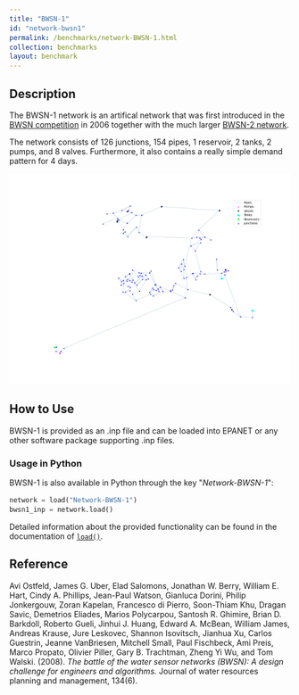 ```yaml
---
title: "BWSN-1"
id: "network-bwsn1"
permalink: /benchmarks/network-BWSN-1.html
collection: benchmarks
layout: benchmark
---
```



## Description

The BWSN-1 network is an artifical network that was first
introduced in the [BWSN competition](BWSN.html) in 2006 together with the
much larger [BWSN-2 network](network-BWSN-2.html).

The network consists of 126 junctions, 154 pipes, 1 reservoir, 2 tanks,
2 pumps, and 8 valves.
Furthermore, it also contains a really simple demand pattern for 4 days.


<img src="../static/benchmarks/network-bwsn/bwsn1_plot.png"/>

## How to Use

BWSN-1 is provided as an .inp file and can be loaded into EPANET or any other software package
supporting .inp files.

### Usage in Python

BWSN-1 is also available in Python through the key "*Network-BWSN-1*":
```python
network = load("Network-BWSN-1")
bwsn1_inp = network.load()
```

Detailed information about the provided functionality can be found in the documentation of
[`load()`](https://waterbenchmarkhub.readthedocs.io/en/latest/water_benchmark_hub.networks.html#water_benchmark_hub.networks.networks.BWSN1.load).


## Reference

Avi Ostfeld, James G. Uber, Elad Salomons, Jonathan W. Berry, William E. Hart, Cindy A. Phillips,
Jean-Paul Watson, Gianluca Dorini, Philip Jonkergouw, Zoran Kapelan, Francesco di Pierro,
Soon-Thiam Khu, Dragan Savic, Demetrios Eliades, Marios Polycarpou, Santosh R. Ghimire,
Brian D. Barkdoll, Roberto Gueli, Jinhui J. Huang, Edward A. McBean, William James, Andreas Krause,
Jure Leskovec, Shannon Isovitsch, Jianhua Xu, Carlos Guestrin, Jeanne VanBriesen, Mitchell Small,
Paul Fischbeck, Ami Preis, Marco Propato, Olivier Piller, Gary B. Trachtman, Zheng Yi Wu,
and Tom Walski. (2008).
*The battle of the water sensor networks (BWSN): A design challenge for engineers and algorithms.*
Journal of water resources planning and management, 134(6).
[<i class="bi bi-link"></i>](https://doi.org/10.1061/(ASCE)0733-9496(2008)134:6(556))
